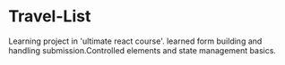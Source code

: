 # Travel-List

Learning project in 'ultimate react course'.
learned form building and handling submission.Controlled elements and state management basics.

